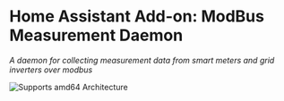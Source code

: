 # Home Assistant Add-on: ModBus Measurement Daemon

_A daemon for collecting measurement data from smart meters and grid inverters over modbus_

![Supports amd64 Architecture][amd64-shield]

[amd64-shield]: https://img.shields.io/badge/amd64-yes-green.svg
